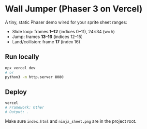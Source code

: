 # Wall Jumper (Phaser 3 on Vercel)

A tiny, static Phaser demo wired for your sprite sheet ranges:

- Slide loop: frames **1–12** (indices 0–11), 24×34 (w×h)
- Jump: frames **13–16** (indices 12–15)
- Land/collision: frame **17** (index 16)

## Run locally
```bash
npx vercel dev
# or
python3 -m http.server 8080
```

## Deploy
```bash
vercel
# Framework: Other
# Output: .
```

Make sure `index.html` and `ninja_sheet.png` are in the project root.
